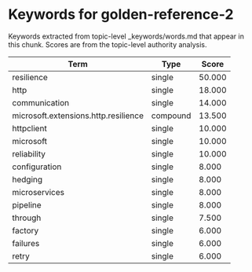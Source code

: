 # Keywords for golden-reference-2

Keywords extracted from topic-level _keywords/words.md that appear in this chunk.
Scores are from the topic-level authority analysis.

| Term | Type | Score |
|------|------|-------|
| resilience | single | 50.000 |
| http | single | 18.000 |
| communication | single | 14.000 |
| microsoft.extensions.http.resilience | compound | 13.500 |
| httpclient | single | 10.000 |
| microsoft | single | 10.000 |
| reliability | single | 10.000 |
| configuration | single | 8.000 |
| hedging | single | 8.000 |
| microservices | single | 8.000 |
| pipeline | single | 8.000 |
| through | single | 7.500 |
| factory | single | 6.000 |
| failures | single | 6.000 |
| retry | single | 6.000 |
